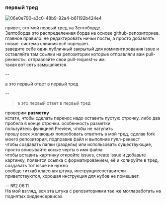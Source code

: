 ### первый тред
![06e0e790-a3c0-48b9-92a4-b61192b424e4](https://cloud.githubusercontent.com/assets/23296719/20039807/4e44a0ba-a453-11e6-9938-d087fbfa6e94.png)

привет, это мой первый тред на Зептоборде.  
Зептоборда это распределенная борда на основе github-репозиториев.  
главное правило: не редактировать ничьи посты, а просто добавлять новые. система слияния всё порешает.  
заведите себе один публичный закрытый для комментирования issue и оставляйте там ссылки на репозитории которые отправляли вам pull-реквесты. отправляйте свои pull-request-ы им.  
такая вот сеть замышляется.  

--

а это первый ответ в первый тред

--

>а это первый ответ в первый тред

проверим **разметку**  
кстати, чтобы сделать перенос надо оставить пустую строчку. либо два пробела в конце строчки. особенность разметки  
пользуйтесь функцией Preview, чтобы не натупить  
прошу всех желающих попробовать ответить в мой тред, сделав fork моего репозитория, подправив файл и выполнив пулл-реквест  
чтобы создавать папки (разделы) или использовать существующие, просто вписывайте косые черты в имя файла  
чтобы вставить картинку откройте issues, create issue и добавьте картинку, появится ссылка с форматированием, её и копируйте в тред, создавать тот issue не нужно  
вообще гитхаб классная штука, инструкциесоставители приветствуются, хорошая инструкция для нубов не помешает.  
  
--
 №2 06.11  
На мой взгляд, вся эта штука с репозиториями так же моглаработать на поднятых хидденсервисах.
